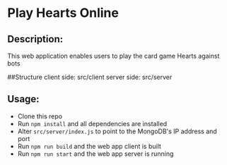 # Play Hearts Online

## Description:
This web application enables users to play the card game Hearts against bots


##Structure
client side: src/client
server side: src/server


## Usage:

* Clone this repo
* Run ```npm install``` and all dependencies are installed
* Alter ```src/server/index.js``` to point to the MongoDB's IP address and port
* Run ```npm run build``` and the web app client is built
* Run ```npm run start``` and the web app server is running
